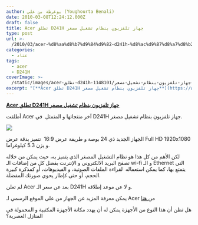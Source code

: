 ```yaml
---
author: يوغرطة بن علي (Youghourta Benali)
date: 2010-03-08T12:24:12.000Z
draft: false
title: Acer تطلق D241H جهاز تلفزيون بنظام تشغيل مصغر
type: post
url: >-
  /2010/03/acer-%d8%aa%d8%b7%d9%84%d9%82-d241h-%d8%ac%d9%87%d8%a7%d8%b2-%d8%aa%d9%84%d9%81%d8%b2%d9%8a%d9%88%d9%86-%d8%a8%d9%86%d8%b8%d8%a7%d9%85-%d8%aa%d8%b4%d8%ba%d9%8a%d9%84-%d9%85%d8%b5%d8%ba%d8%b1/
categories:
  - عتاد
tags:
  - acer
  - D241H
coverImage: >-
  /static/images/acer-تطلق-d241h-جهاز-تلفزيون-بنظام-تشغيل-مصغر/1148101-acer-d241h-lcd-01.jpg
excerpt: "[**Acer تطلق D241H جهاز تلفزيون بنظام تشغيل مصغر**](https://www.it-scoop.com/2010/03/acer-%d8%aa%d8%b7%d9%84%d9%82-d241h-%d8%ac%d9%87%d8%a7%d8%b2-%d8%aa%d9%84%d9%81%d8%b2%d9%8a%d9%88%d9%86-%d8%a8%d9%86%d8%b8%d8%a7%d9%85-%d8%aa%d8%b4%d8%ba%d9%8a%d9%84-%d9%85%d8%b5%d8%ba%d8%b1/)\n\nأطلقت Acer آخر منتجاتها و المتمثل\_ في D241H جهاز تلفزيون بنظام تشغيل مصغر.\n\n\n\nالجهاز الجديد ذي 24 بوصة و طريقة عرض 16:9\_ تتميز بدقة عرض Full HD 1920x1080 و يزن 5.3 كيلوغراما.\n\nلكن الأهم من"
---
```

[**Acer تطلق D241H جهاز تلفزيون بنظام تشغيل مصغر**](https://www.it-scoop.com/2010/03/acer-%d8%aa%d8%b7%d9%84%d9%82-d241h-%d8%ac%d9%87%d8%a7%d8%b2-%d8%aa%d9%84%d9%81%d8%b2%d9%8a%d9%88%d9%86-%d8%a8%d9%86%d8%b8%d8%a7%d9%85-%d8%aa%d8%b4%d8%ba%d9%8a%d9%84-%d9%85%d8%b5%d8%ba%d8%b1/)

أطلقت Acer آخر منتجاتها و المتمثل  في D241H جهاز تلفزيون بنظام تشغيل مصغر.

![](/static/images/acer-تطلق-d241h-جهاز-تلفزيون-بنظام-تشغيل-مصغر/1148101-acer-d241h-lcd-01.jpg)

الجهاز الجديد ذي 24 بوصة و طريقة عرض 16:9  تتميز بدقة عرض Full HD 1920x1080 و يزن 5.3 كيلوغراما.

لكن الأهم من كل هذا هو نظام التشغيل المصغر الذي يتميز به، حيث يمكن من خلاله تصفح البريد الالكتروني و الإنترنت بفضل كل من إضافات الـ wi-fi و الـ Ethernet التي يتمتع بها، كما يمكن استعماله  لقراءة الملفات الصوتية، و الفيديوهات، أو كمذكرة كبيرة الحجم، أو حتى كإطار يحوي صورتك المفضلة.

لم تعلن Acer بعد عن سعر الـ D241H و لا عن موعد إطلاقه.

يمكن معرفة المزيد عن الجهاز من على الموقع الرسمي لـ Acer من[ هنا](http://us.acer.com/acer/product.do;jsessionid=3ADF66DF9718BE6E81D001D0E5E22E4C.public_a_us004?LanguageISOCtxParam=en\&rcond5e.c2att92=169\&inu49e.current.c2att92=169\&link=ln314e\&CountryISOCtxParam=US\&kcond47e.c2att92=169\&rcond159e.att21k=1\&kcond48e.c2att101=)

هل تظن أن هذا النوع من الأجهزة يمكن له أن يهدد مكانة الأجهزة المكتبية و المحمولة في المنازل العصرية؟
